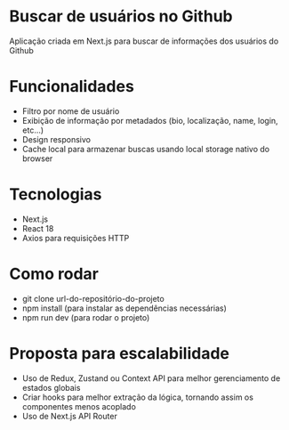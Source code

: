 # Buscar de usuários no Github

Aplicação criada em Next.js para buscar de informações dos usuários do Github

# Funcionalidades
- Filtro por nome de usuário
- Exibição de informação por metadados (bio, localização, name, login, etc...)
- Design responsivo
- Cache local para armazenar buscas usando local storage nativo do browser

# Tecnologias
- Next.js
- React 18
- Axios para requisições HTTP

# Como rodar
- git clone url-do-repositório-do-projeto
- npm install (para instalar as dependências necessárias)
- npm run dev (para rodar o projeto)

# Proposta para escalabilidade
- Uso de Redux, Zustand ou Context API para melhor gerenciamento de estados globais
- Criar hooks para melhor extração da lógica, tornando assim os componentes menos acoplado
- Uso de Next.js API Router